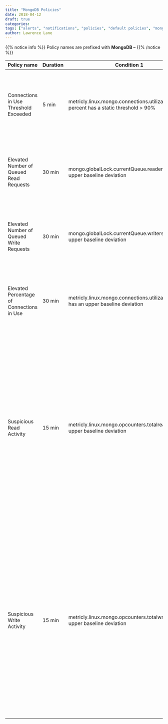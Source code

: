 ```yaml
---
title: "MongoDB Policies"
date: 2018-04-12
draft: true
categories:
tags: ["alerts", "notifications", "policies", "default policies", "mongoDB"]
author: Lawrence Lane
---
```


{{% notice info %}}
Policy names are prefixed with **MongoDB –**
{{% /notice %}}

| Policy name                               | Duration | Condition 1                                                                         | (and) Condition 2                                       | Category | Description                                                                                                                                                                                                                                                                                                                                                                     |
|-------------------------------------------|----------|-------------------------------------------------------------------------------------|---------------------------------------------------------|----------|---------------------------------------------------------------------------------------------------------------------------------------------------------------------------------------------------------------------------------------------------------------------------------------------------------------------------------------------------------------------------------|
| Connections in Use Threshold Exceeded     | 5 min    | metricly.linux.mongo.connections.utilization percent has a static threshold > 90%   |                                                         | CRITICAL | More than 90% of the total connections to MongoDB are in use. You may need to scale your servers to handle the load.                                                                                                                                                                                                                                                            |
| Elevated Number of Queued Read Requests   | 30 min   | mongo.globalLock.currentQueue.readers has an upper baseline deviation               |                                                         | WARNING  | The number of read requests waiting in the queue has been higher than expected for at least the past 30 minutes.                                                                                                                                                                                                                                                                |
| Elevated Number of Queued Write Requests  | 30 min   | mongo.globalLock.currentQueue.writers has an upper baseline deviation               |                                                         | WARNING  | The number of write requests waiting in the queue has been higher than expected for at least the past 30 minutes.                                                                                                                                                                                                                                                               |
| Elevated Percentage of Connections in Use | 30 min   | metricly.linux.mongo.connections.utilizationpercent has an upper baseline deviation |                                                         | WARNING  | The percentage of client connections in use has been higher than expected for at least the past 30 minutes.                                                                                                                                                                                                                                                                     |
| Suspicious Read Activity                  | 15 min   | metricly.linux.mongo.opcounters.totalreads has an upper baseline deviation          | mongo.globalLock.activeClients.readers has no deviation | WARNING  | The total number of reads (query and getmore requests) has been higher than expected for at least the past 15 minutes. During this time, the number of active readers has remained within the expected range. Since the increase in read activity cannot be explained by a corresponding increase in the number of readers, the increase is deemed to be suspicious.            |
| Suspicious Write Activity                 | 15 min   | metricly.linux.mongo.opcounters.totalwrites has an upper baseline deviation         | mongo.globalLock.activeClients.writers has no deviation | WARNING  | The total number of writes (insert, update, and delete requests) has been higher than expected for at least the past 15 minutes. During this time, the number of active writers has remained within the expected range. Since the increase in write activity cannot be explained by a corresponding increase in the number of writers, the increase is deemed to be suspicious. |

